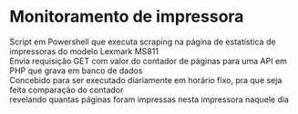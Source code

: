 # Monitoramento de impressora
Script em Powershell que executa scraping na página de estatística de impressoras do modelo Lexmark MS811  
Envia requisição GET com valor do contador de páginas para uma API em PHP que grava em banco de dados  
Concebido para ser executado diariamente em horário fixo, pra que seja feita comparação do contador  
revelando quantas páginas foram impressas nesta impressora naquele dia  